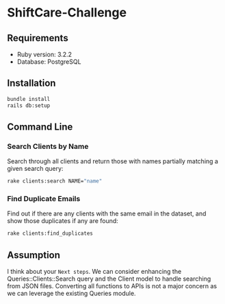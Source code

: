 # ShiftCare-Challenge
## Requirements

- Ruby version: 3.2.2
- Database: PostgreSQL

## Installation

```bash
bundle install
rails db:setup
```

## Command Line
### Search Clients by Name
Search through all clients and return those with names partially matching a given search query:

```bash
rake clients:search NAME="name"
```

### Find Duplicate Emails
Find out if there are any clients with the same email in the dataset, and show those duplicates if any are found:

```bash
rake clients:find_duplicates
```

## Assumption
I think about your `Next steps`.
We can consider enhancing the Queries::Clients::Search query and the Client model to handle searching from JSON files.
Converting all functions to APIs is not a major concern as we can leverage the existing Queries module.

